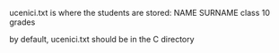 ucenici.txt is where the students are stored:
NAME SURNAME class
10 grades

by default, ucenici.txt should be in the C directory

